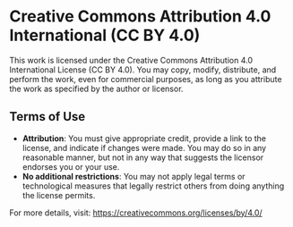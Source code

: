# Creative Commons Attribution 4.0 International (CC BY 4.0)

This work is licensed under the Creative Commons Attribution 4.0 International License (CC BY 4.0). You may copy, modify, distribute, and perform the work, even for commercial purposes, as long as you attribute the work as specified by the author or licensor.

## Terms of Use

- **Attribution**: You must give appropriate credit, provide a link to the license, and indicate if changes were made. You may do so in any reasonable manner, but not in any way that suggests the licensor endorses you or your use.
- **No additional restrictions**: You may not apply legal terms or technological measures that legally restrict others from doing anything the license permits.

For more details, visit: https://creativecommons.org/licenses/by/4.0/